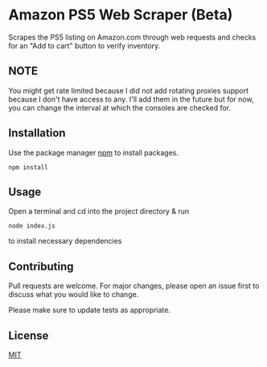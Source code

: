 # Amazon PS5 Web Scraper (Beta)

Scrapes the PS5 listing on Amazon.com through web requests and checks for an "Add to cart" button to verify inventory.  

## NOTE
You might get rate limited because I did not add rotating proxies support because I don't have access to any. I'll add them in the future but for now, you can change the interval at which the consoles are checked for.

## Installation

Use the package manager [npm](https://nodejs.org/en/download/current/) to install packages.

```npm
npm install
```

## Usage
Open a terminal and cd into the project directory & run
```npm
node index.js
```
to install necessary dependencies

## Contributing
Pull requests are welcome. For major changes, please open an issue first to discuss what you would like to change.

Please make sure to update tests as appropriate.

## License
[MIT](https://choosealicense.com/licenses/mit/)
